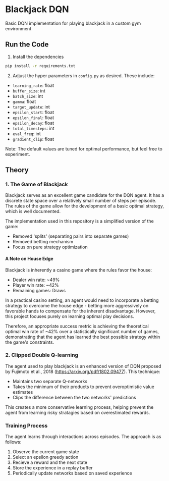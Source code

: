 # Blackjack DQN
Basic DQN implementation for playing blackjack in a custom gym environment 

## Run the Code
1. Install the dependencies
```bash
pip install -r requirements.txt
```

2. Adjust the hyper parameters in `config.py` as desired. These include:
  - `learning_rate`: float
  - `buffer_size`: int
  - `batch_size`: int
  - `gamma`: float
  - `target_update`: int
  - `epsilon_start`: float
  - `epsilon_final`: float
  - `epsilon_decay`: float
  - `total_timesteps`: int
  - `eval_freq`: int
  - `gradient_clip`: float
  
  Note: The default values are tuned for optimal performance, but feel free to experiment.

## Theory

### 1. The Game of Blackjack

Blackjack serves as an excellent game candidate for the DQN agent. It has a discrete state space over a relatively small number of steps per episode. The rules of the game allow for the development of a basic optimal strategy, which is well documented.

The implementation used in this repository is a simplified version of the game:
- Removed 'splits' (separating pairs into separate games)
- Removed betting mechanism
- Focus on pure strategy optimization

#### A Note on House Edge
Blackjack is inherently a casino game where the rules favor the house:
- Dealer win rate: ~49%
- Player win rate: ~42%
- Remaining games: Draws

In a practical casino setting, an agent would need to incorporate a betting strategy to overcome the house edge - betting more aggressively on favorable hands to compensate for the inherent disadvantage. However, this project focuses purely on learning optimal play decisions.

Therefore, an appropriate success metric is achieving the theoretical optimal win rate of ~42% over a statistically significant number of games, demonstrating that the agent has learned the best possible strategy within the game's constraints.

### 2. Clipped Double Q-learning
The agent used to play blackjack is an enhanced version of DQN proposed by Fujimoto et al., 2018 (https://arxiv.org/pdf/1802.09477). This technique:
- Maintains two separate Q-networks
- Takes the minimum of their products to prevent overoptimistic value estimates
- Clips the difference between the two networks' predictions

This creates a more conservative learning process, helping prevent the agent from learning risky stratagies based on overestimated rewards.

### Training Process
The agent learns through interactions across episodes. The approach is as follows:
1. Observe the current game state
2. Select an epsilon greedy action
3. Recieve a reward and the next state
4. Store the experience in a replay buffer
5. Periodically update networks based on saved experience




